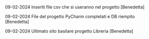 09-02-2024 Inseriti file csv che si useranno nel progetto [Benedetta]  

09-02-2024 File del progetto PyCharm completati e DB riempito [Benedetta]

09-02-2024 Ultimato sito basilare progetto Libreria [Benedetta]
